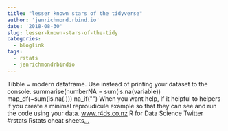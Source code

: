 ```yaml
---
title: "lesser known stars of the tidyverse"
author: 'jenrichmond.rbind.io'
date: '2018-08-30'
slug: lesser-known-stars-of-the-tidy
categories:
  - bloglink
tags:
  - rstats
  - jenrichmondrbindio
---
```


Tibble = modern dataframe. Use instead of printing your dataset to the console. summarise(numberNA = sum(is.na(variable)) map_df(~sum(is.na(.))) na_if("") When you want help, if it helpful to helpers if you create a minimal reproudicule example so that they can see and run the code using your data. www.r4ds.co.nz R for Data Science Twitter #rstats Rstats cheat sheets[... <i class="fas fa-external-link-alt"></i>](http://jenrichmond.rbind.io/post/lesser-known-stars-of-the-tidyverse/)

